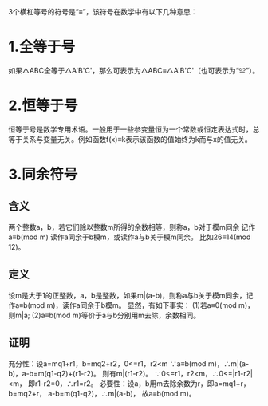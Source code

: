 3个横杠等号的符号是“≡”，该符号在数学中有以下几种意思：

# 1.全等于号

如果△ABC全等于△A'B'C'，那么可表示为△ABC≡△A'B'C'（也可表示为“≌”）。

# 2.恒等于号


恒等于号是数学专用术语。一般用于一些参变量恒为一个常数或恒定表达式时，总等于关系与变量无关。例如函数f(x)≡k表示该函数的值始终为k而与x的值无关。

# 3.同余符号

## 含义

两个整数a，b，若它们除以整数m所得的余数相等，则称a，b对于模m同余
记作a≡b(mod m)
读作a同余于b模m，或读作a与b关于模m同余。
比如26≡14(mod 12)。

## 定义

设m是大于1的正整数，a，b是整数，如果m|(a-b)，则称a与b关于模m同余，记作a≡b(mod m)，读作a同余于b模m。
显然，有如下事实：
(1)若a≡0(mod m)，则m|a;
(2)a≡b(mod m)等价于a与b分别用m去除，余数相同。

## 证明

充分性：设a=mq1+r1，b=mq2+r2，0<=r1，r2<m
∵a≡b(mod m)，∴m|(a-b)，a-b=m(q1-q2)+(r1-r2)。
则有m|(r1-r2)。
∵0<=r1，r2<m，∴0<=|r1-r2|<m，
即r1-r2=0，∴r1=r2。
必要性：设a，b用m去除余数为r，即a=mq1+r，b=mq2+r，
a-b=m(q1-q2)，∴m|(a-b)，
故a≡b(mod m)。